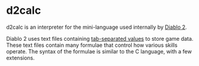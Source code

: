 # d2calc

d2calc is an interpreter for the mini-language used internally by [Diablo 2].

Diablo 2 uses text files containing [tab-separated values] to store game data.
These text files contain many formulae that control how various skills operate.
The syntax of the formulae is similar to the C language, with a few extensions.

[Diablo 2]: https://en.wikipedia.org/wiki/Diablo_II
[tab-separated values]: https://en.wikipedia.org/wiki/Tab-separated_values
